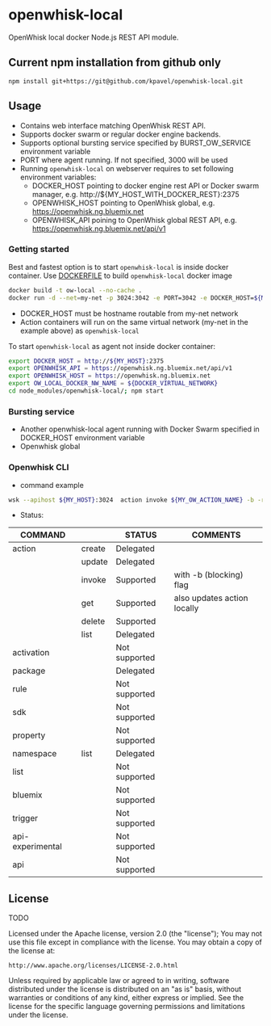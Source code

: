 # openwhisk-local

OpenWhisk local docker Node.js REST API module.


## Current npm installation from github only


`npm install git+https://git@github.com/kpavel/openwhisk-local.git`

## Usage

 * Contains web interface matching OpenWhisk REST API.
 * Supports docker swarm or regular docker engine backends.
 * Supports optional bursting service specified by BURST_OW_SERVICE environment variable
 * PORT where agent running. If not specified, 3000 will be used
 * Running `openwhisk-local` on webserver requires to set following environment variables:
 	- DOCKER_HOST  pointing to docker engine rest API or Docker swarm manager, e.g. http://${MY_HOST_WITH_DOCKER_REST}:2375
	- OPENWHISK_HOST  pointing to OpenWhisk global, e.g. https://openwhisk.ng.bluemix.net
	- OPENWHISK_API  poining to OpenWhisk global REST API, e.g. https://openwhisk.ng.bluemix.net/api/v1  	

### Getting started

Best and fastest option is to start `openwhisk-local` is inside docker container.
Use [DOCKERFILE](Dockerfile) to build `openwhisk-local` docker image
``` sh
docker build -t ow-local --no-cache .
docker run -d --net=my-net -p 3024:3042 -e PORT=3042 -e DOCKER_HOST=${MY_HOST}:2375 -e OPENWHISK_API=https://openwhisk.ng.bluemix.net/api/v1 -e OPENWHISK_HOST=https://openwhisk.ng.bluemix.net ow-local
```
* DOCKER_HOST must be hostname routable from my-net network
* Action containers will run on the same virtual network (my-net in the example above) as `openwhisk-local`

To start `openwhisk-local` as agent not inside docker container:

``` sh
export DOCKER_HOST = http://${MY_HOST}:2375
export OPENWHISK_API = https://openwhisk.ng.bluemix.net/api/v1
export OPENWHISK_HOST = https://openwhisk.ng.bluemix.net
export OW_LOCAL_DOCKER_NW_NAME = ${DOCKER_VIRTUAL_NETWORK}
cd node_modules/openwhisk-local/; npm start

```

### Bursting service
* Another openwhisk-local agent running with Docker Swarm specified in DOCKER_HOST environment variable
* Openwhisk global

### Openwhisk CLI

* command example
``` sh
wsk --apihost ${MY_HOST}:3024  action invoke ${MY_OW_ACTION_NAME} -b -r

```

* Status:


| COMMAND          	|        	| STATUS        	| COMMENTS        	|
|------------------	|--------	|---------------	|---------------	|
| action           	| create 	| Delegated 	    |					|
|                  	| update 	| Delegated 	    |					|
|                  	| invoke 	| Supported     	|with -b (blocking) flag	|
|                  	| get    	| Supported     	|also updates action locally	|
|                  	| delete 	| Supported     	|					|
|                  	| list   	| Delegated     	|					|
| activation       	|        	| Not supported 	|					|
| package          	|        	| Delegated 	    |					|
| rule             	|        	| Not supported 	|					|
| sdk              	|        	| Not supported 	|					|
| property         	|        	| Not supported 	|					|
| namespace        	| list   	| Delegated     	|					|
| list             	|        	| Not supported 	|					|
| bluemix 	      	|        	| Not supported 	|					|
| trigger 	      	|        	| Not supported 	|					|
| api-experimental 	|        	| Not supported 	|					|
| api 	      	    |        	| Not supported 	|					|


## License
TODO

Licensed under the Apache license, version 2.0 (the "license"); You may not use this file except in compliance with the license. You may obtain a copy of the license at:

    http://www.apache.org/licenses/LICENSE-2.0.html

Unless required by applicable law or agreed to in writing, software distributed under the license is distributed on an "as is" basis, without warranties or conditions of any kind, either express or implied. See the license for the specific language governing permissions and limitations under the license.
